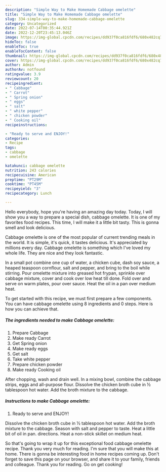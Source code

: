 ```yaml
---
description: "Simple Way to Make Homemade Cabbage omelette"
title: "Simple Way to Make Homemade Cabbage omelette"
slug: 334-simple-way-to-make-homemade-cabbage-omelette
category: Uncategorized
date: 2022-07-14T00:35:44.921Z
date: 2022-12-20T23:45:13.046Z
image: https://img-global.cpcdn.com/recipes/dd937f0ca816fdf6/680x482cq70/cabbage-omelette-recipe-main-photo.jpg
hideToc: false
enableToc: true
enableTocContent: false
thumbnail: https://img-global.cpcdn.com/recipes/dd937f0ca816fdf6/680x482cq70/cabbage-omelette-recipe-main-photo.jpg
cover: https://img-global.cpcdn.com/recipes/dd937f0ca816fdf6/680x482cq70/cabbage-omelette-recipe-main-photo.jpg
author: Admin
authorAv: notfound
ratingvalue: 3.9
reviewcount: 20
recipeingredient:
- " Cabbage"
- " Carrot"
- " Spring onion"
- " eggs"
- " salt"
- " white pepper"
- " chicken powder"
- " Cooking oil"
recipeinstructions:

- "Ready to serve and ENJOY!"
categories:
- Recipe
tags:
- cabbage
- omelette

katakunci: cabbage omelette 
nutrition: 243 calories
recipecuisine: American
preptime: "PT29M"
cooktime: "PT45M"
recipeyield: "3"
recipecategory: Lunch

---
```



Hello everybody, hope you're having an amazing day today. Today, I will show you a way to prepare a special dish, cabbage omelette. It is one of my favorites food recipes. This time, I will make it a little bit tasty. This is gonna smell and look delicious.

Cabbage omelette is one of the most popular of current trending meals in the world. It is simple, it's quick, it tastes delicious. It's appreciated by millions every day. Cabbage omelette is something which I've loved my whole life. They are nice and they look fantastic.

In a small pot combine one cup of water, a chicken cube, dash soy sauce, a heaped teaspoon cornflour, salt and pepper, and bring to the boil while stirring. Pour omelette mixture into greased hot frypan, sprinkle over cabbage mixture, cover and cook over low heat till done. Fold over and serve on warm plates, pour over sauce. Heat the oil in a pan over medium heat.


To get started with this recipe, we must first prepare a few components. You can have cabbage omelette using 8 ingredients and 0 steps. Here is how you can achieve that.

<!--inarticleads1-->

##### The ingredients needed to make Cabbage omelette:

1. Prepare  Cabbage
1. Make ready  Carrot
1. Get  Spring onion
1. Make ready  eggs
1. Get  salt
1. Take  white pepper
1. Prepare  chicken powder
1. Make ready  Cooking oil


After chopping, wash and drain well. In a mixing bowl, combine the cabbage strips, eggs and all-purpose flour. Dissolve the chicken broth cube in ½ tablespoon hot water. Add the broth mixture to the cabbage. 

<!--inarticleads2-->

##### Instructions to make Cabbage omelette:


1. Ready to serve and ENJOY!

Dissolve the chicken broth cube in ½ tablespoon hot water. Add the broth mixture to the cabbage. Season with salt and pepper to taste. Heat a little bit of oil in pan. directions. Heat a non-stick skillet on medium heat. 

So that's going to wrap it up for this exceptional food cabbage omelette recipe. Thank you very much for reading. I'm sure that you will make this at home. There is gonna be interesting food in home recipes coming up. Don't forget to save this page on your browser, and share it to your family, friends and colleague. Thank you for reading. Go on get cooking!
